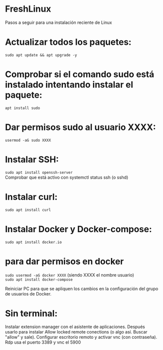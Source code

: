 # FreshLinux
Pasos a seguir para una instalación reciente de Linux

# Actualizar todos los paquetes:
```sudo apt update && apt upgrade -y```

# Comprobar si el comando sudo está instalado intentando instalar el paquete:
```apt install sudo```
# Dar permisos sudo al usuario XXXX:
```usermod -aG sudo XXXX```

# Instalar SSH:
```sudo apt install openssh-server```  
Comprobar que está activo con systemctl status ssh (o sshd)

# Instalar curl:
```sudo apt install curl```

# Instalar Docker y Docker-compose:
```sudo apt install docker.io```
# para dar permisos en docker
```sudo usermod -aG docker XXXX``` (siendo XXXX el nombre usuario)  
```sudo apt install docker-compose```

Reiniciar PC para que se apliquen los cambios en la configuración del grupo de usuarios de Docker.

# Sin terminal:
Instalar extension manager con el asistente de aplicaciones. Después usarlo para instalar Allow locked remote conections (o algo así. Buscar "allow" y sale).
Configurar escritorio remoto y activar vnc (con contraseña). Rdp usa el puerto 3389 y vnc el 5900
